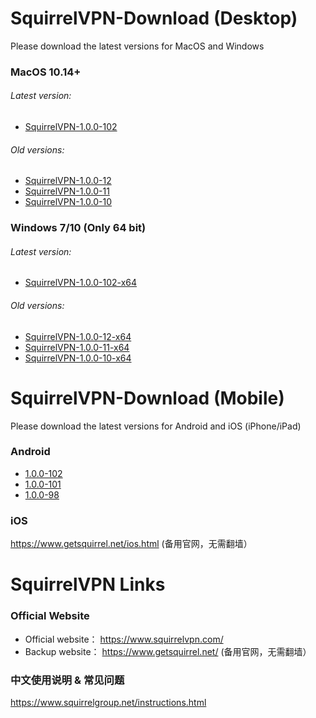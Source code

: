 # SquirrelVPN-Download (Desktop)
Please download the latest versions for MacOS and Windows

### MacOS 10.14+ ###
###### Latest version:
- [SquirrelVPN-1.0.0-102](https://github.com/squirrelvpn/download/blob/master/clients/SquirrelVPN-1.0.0-102-x64-release.dmg?raw=true)


###### Old versions:
- [SquirrelVPN-1.0.0-12](https://github.com/squirrelvpn/download/blob/master/clients/SquirrelVPN-1.0.0-12-x64-release.dmg?raw=true)
- [SquirrelVPN-1.0.0-11](https://github.com/squirrelvpn/download/blob/master/clients/SquirrelVPN-1.0.0-11-x64-release.dmg?raw=true)
- [SquirrelVPN-1.0.0-10](https://github.com/squirrelvpn/download/blob/master/clients/SquirrelVPN-1.0.0-10-x64-release.dmg?raw=true)


### Windows 7/10 (Only 64 bit) ###
###### Latest version:
- [SquirrelVPN-1.0.0-102-x64](https://github.com/squirrelvpn/download/blob/master/clients/SquirrelVPN-1.0.0-102-x64-release.exe?raw=true)


###### Old versions:
- [SquirrelVPN-1.0.0-12-x64](https://github.com/squirrelvpn/download/blob/master/clients/SquirrelVPN-1.0.0-12-x64-release.exe?raw=true)
- [SquirrelVPN-1.0.0-11-x64](https://github.com/squirrelvpn/download/blob/master/clients/SquirrelVPN-1.0.0-11-x64-release.exe?raw=true)
- [SquirrelVPN-1.0.0-10-x64](https://github.com/squirrelvpn/download/blob/master/clients/SquirrelVPN-1.0.0-10-x64-release.exe?raw=true)




# SquirrelVPN-Download (Mobile)
Please download the latest versions for Android and iOS (iPhone/iPad)


### Android ###
- [1.0.0-102](https://github.com/squirrelvpn/download/blob/master/clients/squirrel-release-1.0.0-102.apk?raw=true)
- [1.0.0-101](https://github.com/squirrelvpn/download/blob/master/clients/squirrel-release-1.0.0-101.apk?raw=true)
- [1.0.0-98](https://github.com/squirrelvpn/download/blob/master/clients/squirrel-release-1.0.0-98.apk?raw=true)


### iOS ###
https://www.getsquirrel.net/ios.html (备用官网，无需翻墙）


# SquirrelVPN Links

### Official Website ###
- Official website： https://www.squirrelvpn.com/
- Backup website： https://www.getsquirrel.net/ (备用官网，无需翻墙）


### 中文使用说明 & 常见问题 ###
https://www.squirrelgroup.net/instructions.html


